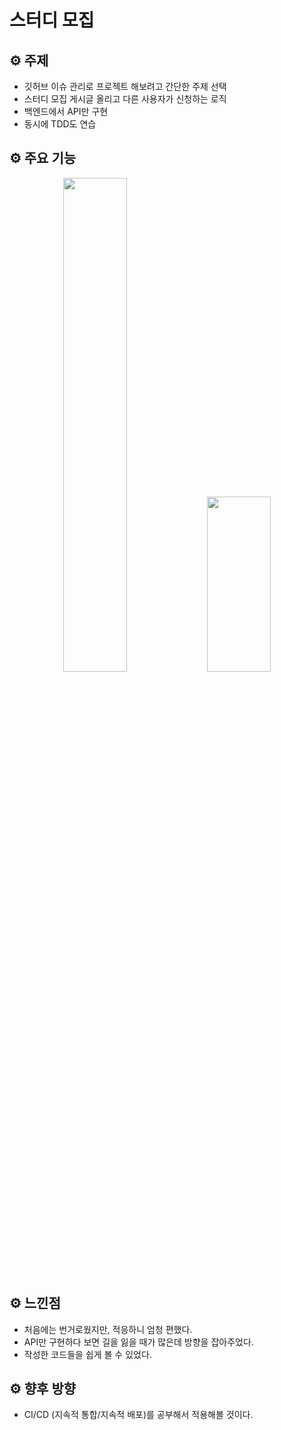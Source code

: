 # 스터디 모집

## ⚙️ 주제

* 깃허브 이슈 관리로 프로젝트 해보려고 간단한 주제 선택
* 스터디 모집 게시글 올리고 다른 사용자가 신청하는 로직
* 백엔드에서 API만 구현
* 동시에 TDD도 연습

## ⚙️ 주요 기능

<p align="center">
    <img width="45%" src="https://user-images.githubusercontent.com/71273875/116206706-0f54da80-a77a-11eb-9547-7c6ba065ed1f.png"> 
    <img width="45%" height="280" src="https://user-images.githubusercontent.com/71273875/116206728-12e86180-a77a-11eb-800f-95a95f496336.png">                         
</p>   

## ⚙️ 느낀점

* 처음에는 번거로웠지만, 적응하니 엄청 편했다.
* API만 구현하다 보면 길을 잃을 때가 많은데 방향을 잡아주었다.
* 작성한 코드들을 쉽게 볼 수 있었다.

## ⚙️ 향후 방향

* CI/CD (지속적 통합/지속적 배포)를 공부해서 적용해볼 것이다.
